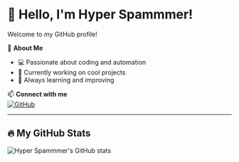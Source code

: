 # 👋 Hello, I'm Hyper Spammmer!
Welcome to my GitHub profile!  

🚀 **About Me**  
- 💻 Passionate about coding and automation  
- 🔧 Currently working on cool projects  
- 🎯 Always learning and improving  

📫 **Connect with me**  
[![GitHub](https://img.shields.io/badge/GitHub-000?style=for-the-badge&logo=github)](https://github.com/HyperSpammmer)  

---

## 🔥 My GitHub Stats  
![Hyper Spammmer's GitHub stats](https://github-readme-stats.vercel.app/api?username=HyperSpammmer&show_icons=true&theme=radical)
